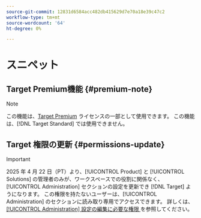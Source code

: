 ```yaml
---
source-git-commit: 12831d6584acc482db415629d7e70a18e39c47c2
workflow-type: tm+mt
source-wordcount: '64'
ht-degree: 0%

---
```

# スニペット

## Target Premium機能 {#premium-note}

>[!NOTE]
>
>この機能は、[Target Premium](/help/main/c-intro/intro.md#premium) ライセンスの一部として使用できます。 この機能は、[!DNL Target Standard] では使用できません。

## Target 権限の更新 {#permissions-update}

>[!IMPORTANT]
>
>2025 年 4 月 22 日（PT）より、[!UICONTROL Product] と [!UICONTROL Solutions] の管理者のみが、ワークスペースでの役割に関係なく、[!UICONTROL Administration] セクションの設定を更新でき [!DNL Target] ようになります。 この権限を持たないユーザーは、[!UICONTROL Administration] のセクションに読み取り専用でアクセスできます。 詳しくは、[[!UICONTROL Administration] 設定の編集に必要な権限 ](/help/main/administrating-target/start-target.md#admin-permissions) を参照してください。


